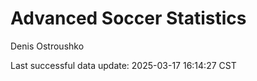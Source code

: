 # Advanced Soccer Statistics
Denis Ostroushko

<!-- gfm -->

Last successful data update: 2025-03-17 16:14:27 CST
